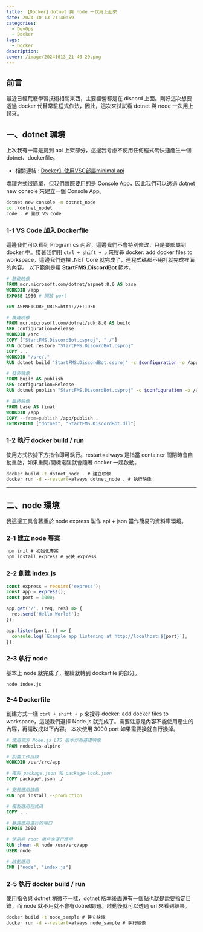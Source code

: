 ```yaml
---
title: 【Docker】dotnet 與 node 一次用上起來
date: 2024-10-13 21:40:59
categories: 
  - DevOps
  - Docker
tags: 
  - Docker
description:
cover: /image/20241013_21-40-29.png
---
```


## 前言
最近已經荒廢學習技術相關東西，主要經營都是在 discord 上面。剛好這次想要透過 docker 代替常駐程式作法，因此，這次來試試看 dotnet 與 node 一次用上起來。


## 一、dotnet 環境
上次我有一篇是提到 api 上架部分，這邊我考慮不使用任何程式碼快速產生一個 dotnet、dockerfile。

- 相關連結 : [Docker】使用VSC部屬minimal api](https://jontcont.github.io/2024/06/23/DevOps/%E3%80%90Docker%E3%80%91%E4%BD%BF%E7%94%A8%20minimal%20api%20%E9%83%A8%E5%B1%AC/?highlight=webapi+docker)

處理方式很簡單，但我們實際要用的是 Console App，因此我們可以透過 dotnet new console 來建立一個 Console App。

```cmd
dotnet new console -n dotnet_node
cd .\dotnet_node\
code . # 開啟 VS Code
```
### 1-1 VS Code 加入 Dockerfile
這邊我們可以看到 Program.cs 內容，這邊我們不會特別修改，只是要部屬到 docker 中。接著我們用 ```ctrl + shift + p``` 來搜尋 docker: add docker files to workspace，這邊我們選擇 .NET Core 就完成了，連程式碼都不用打就完成裡面的內容。
以下範例是用 **StartFMS.DiscordBot** 範本。

```dockerfile
# 基礎映像
FROM mcr.microsoft.com/dotnet/aspnet:8.0 AS base
WORKDIR /app
EXPOSE 1950 # 開放 port

ENV ASPNETCORE_URLS=http://+:1950

# 構建映像
FROM mcr.microsoft.com/dotnet/sdk:8.0 AS build
ARG configuration=Release
WORKDIR /src
COPY ["StartFMS.DiscordBot.csproj", "./"]
RUN dotnet restore "StartFMS.DiscordBot.csproj"
COPY . .
WORKDIR "/src/."
RUN dotnet build "StartFMS.DiscordBot.csproj" -c $configuration -o /app/build

# 發佈映像
FROM build AS publish
ARG configuration=Release
RUN dotnet publish "StartFMS.DiscordBot.csproj" -c $configuration -o /app/publish /p:UseAppHost=false

# 最終映像
FROM base AS final
WORKDIR /app
COPY --from=publish /app/publish .
ENTRYPOINT ["dotnet", "StartFMS.DiscordBot.dll"]
```

### 1-2 執行 docker build / run
使用方式依據下方指令即可執行。restart=always 是指當 container 關閉時會自動重啟，如果重開/開機電腦就會隨著 docker 一起啟動。
```cmd
docker build -t dotnet_node . # 建立映像
docker run -d --restart=always dotnet_node . # 執行映像
```

---


## 二、node 環境
我這邊工具會著重於 node express 製作 api + json 當作簡易的資料庫環境。


### 2-1 建立 node 專案
```cmd
npm init # 初始化專案
npm install express # 安裝 express
```

### 2-2 創建 index.js

```javascript
const express = require('express');
const app = express();
const port = 3000;

app.get('/', (req, res) => {
  res.send('Hello World!');
});

app.listen(port, () => {
  console.log(`Example app listening at http://localhost:${port}`);
});
```

### 2-3 執行 node
基本上 node 就完成了，接續就轉到 dockerfile 的部分。

```cmd
node index.js
```


### 2-4 Dockerfile

創建方式一樣 ```ctrl + shift + p``` 來搜尋 docker: add docker files to workspace，這邊我們選擇 Node.js 就完成了。需要注意是內容不能使用產生的內容，再請改成以下內容。
本次使用 3000 port 如果需要換就自行換掉。

```dockerfile
# 使用官方 Node.js LTS 版本作為基礎映像
FROM node:lts-alpine

# 設置工作目錄
WORKDIR /usr/src/app

# 複製 package.json 和 package-lock.json
COPY package*.json ./

# 安裝應用依賴
RUN npm install --production

# 複製應用程式碼
COPY . .

# 暴露應用運行的端口
EXPOSE 3000

# 使用非 root 用戶來運行應用
RUN chown -R node /usr/src/app
USER node

# 啟動應用
CMD ["node", "index.js"]
```

### 2-5 執行 docker build / run
使用指令與 dotnet 稍微不一樣，dotnet 版本後面還有一個點也就是說要指定目錄，而 node 就不用就不會有dotnet問題。啟動後就可以透過 url 來看到結果。

```cmd
docker build -t node_sample # 建立映像
docker run -d --restart=always node_sample # 執行映像
```